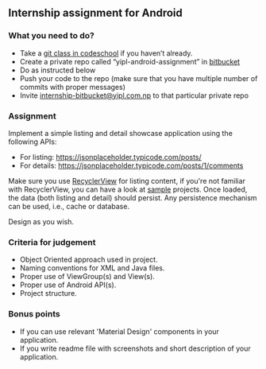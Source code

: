 ## Internship assignment for Android

### What you need to do?

* Take a [git class in codeschool](https://www.codeschool.com/courses/try-git) if you haven’t already.
* Create a private repo called “yipl-android-assignment” in [bitbucket](https://bitbucket.org)
* Do as instructed below
* Push your code to the repo (make sure that you have multiple number of commits with proper messages) 
* Invite internship-bitbucket@yipl.com.np to that particular private repo

### Assignment

Implement a simple listing and detail showcase application using the following APIs:

* For listing: https://jsonplaceholder.typicode.com/posts/
* For details: https://jsonplaceholder.typicode.com/posts/1/comments

Make sure you use [RecyclerView](https://developer.android.com/reference/android/support/v7/widget/RecyclerView.html) for listing content, if you're not familiar with RecyclerView, you can have a look at [sample](https://github.com/googlesamples/android-RecyclerView) projects. Once loaded, the data (both listing and detail) should persist. Any persistence mechanism can be used, i.e., cache or database. 

Design as you wish.

### Criteria for judgement

* Object Oriented approach used in project.
* Naming conventions for XML and Java files.
* Proper use of ViewGroup(s) and View(s).
* Proper use of Android API(s).
* Project structure.

### Bonus points

* If you can use relevant 'Material Design' components in your application.
* If you write readme file with screenshots and short description of your application.


